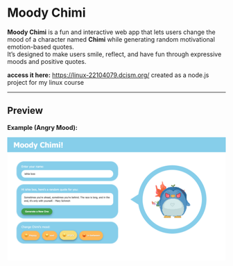 
# Moody Chimi 

**Moody Chimi** is a fun and interactive web app that lets users change the mood of a character named **Chimi** while generating random motivational emotion-based quotes.  
It’s designed to make users smile, reflect, and have fun through expressive moods and positive quotes.

**access it here:** https://linux-22104079.dcism.org/ 
created as a node.js project for my linux course

---
## Preview

**Example (Angry Mood):**

![Moody Chimi Screenshot](./media/moody-chimi-screenshot.png)
